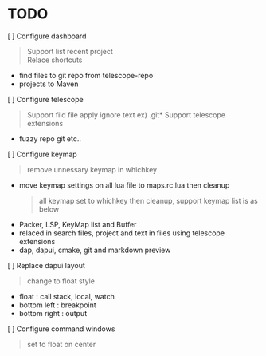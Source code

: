 # TODO

[ ] Configure dashboard

> Support list recent project  
> Relace shortcuts

- find files to git repo from telescope-repo
- projects to Maven

[ ] Configure telescope

> Support fild file apply ignore text ex) .git\*
> Support telescope extensions

- fuzzy repo git etc..

[ ] Configure keymap

> remove unnessary keymap in whichkey

- move keymap settings on all lua file to maps.rc.lua then cleanup
  > all keymap set to whichkey then cleanup, support keymap list is as below
- Packer, LSP, KeyMap list and Buffer
- relaced in search files, project and text in files using telescope extensions
- dap, dapui, cmake, git and markdown preview

[ ] Replace dapui layout

> change to float style

- float : call stack, local, watch
- bottom left : breakpoint
- bottom right : output

[ ] Configure command windows

> set to float on center
